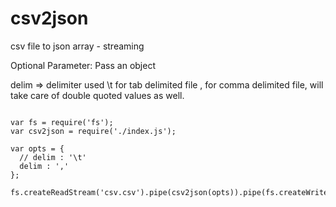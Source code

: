 csv2json
========

csv file to json array - streaming

Optional Parameter:
Pass an object

delim => delimiter used
\t for tab delimited file
, for comma delimited file, will take care of double quoted values as well.

```node

var fs = require('fs');
var csv2json = require('./index.js');

var opts = {
  // delim : '\t'
  delim : ','
};

fs.createReadStream('csv.csv').pipe(csv2json(opts)).pipe(fs.createWriteStream('csv.json'));

```